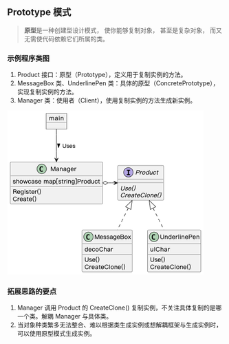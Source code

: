 ## Prototype 模式

> **原型**是一种创建型设计模式， 使你能够复制对象， 甚至是复杂对象， 而又无需使代码依赖它们所属的类。

### 示例程序类图

1. Product 接口：原型（Prototype），定义用于复制实例的方法。
2. MessageBox 类、UnderlinePen 类：具体的原型（ConcretePrototype），实现复制实例的方法。
3. Manager 类：使用者（Client），使用复制实例的方法生成新实例。

![prototype](./prototype.png)

### 拓展思路的要点

1. Manager 调用 Product 的 CreateClone() 复制实例，不关注具体复制的是哪一个类。解耦 Manager 与具体类。
2. 当对象种类繁多无法整合、难以根据类生成实例或想解耦框架与生成实例时，可以使用原型模式生成实例。
